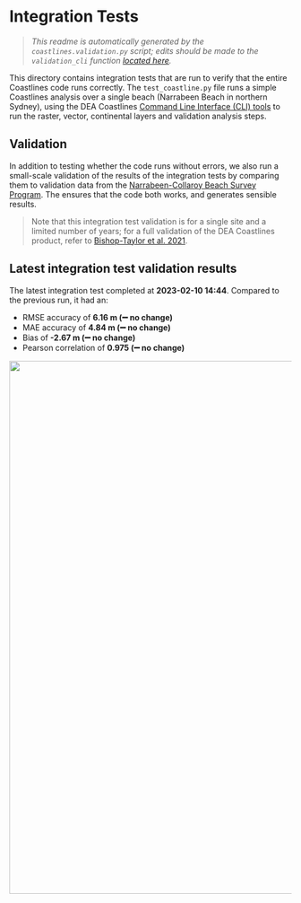 
# Integration Tests

> *This readme is automatically generated by the ``coastlines.validation.py`` script; edits should be made to the ``validation_cli`` function [located here](../coastlines/validation.py).*

This directory contains integration tests that are run to verify that the entire Coastlines code runs correctly. The ``test_coastline.py`` file runs a simple Coastlines analysis over a single beach (Narrabeen Beach in northern Sydney), using the DEA Coastlines [Command Line Interface (CLI) tools](../notebooks/DEACoastlines_generation_CLI.ipynb) to run the raster, vector, continental layers and validation analysis steps.

## Validation

In addition to testing whether the code runs without errors, we also run a small-scale validation of the results of the integration tests by comparing them to validation data from the [Narrabeen-Collaroy Beach Survey Program](https://doi.org/10.1038/sdata.2016.24). The ensures that the code both works, and generates sensible results.

> Note that this integration test validation is for a single site and a limited number of years; for a full validation of the DEA Coastlines product, refer to [Bishop-Taylor et al. 2021](https://doi.org/10.1016/j.rse.2021.112734).

## Latest integration test validation results

The latest integration test completed at **2023-02-10 14:44**. Compared to the previous run, it had an:

- RMSE accuracy of **6.16 m (:heavy_minus_sign: no change)**
- MAE accuracy of **4.84 m (:heavy_minus_sign: no change)**
- Bias of **-2.67 m (:heavy_minus_sign: no change)**
- Pearson correlation of **0.975 (:heavy_minus_sign: no change)**

<img src="stats_tests.png" width="950"/>
